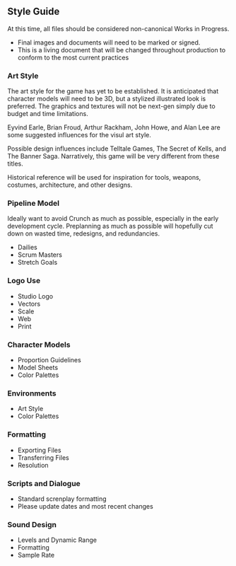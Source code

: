 ## Style Guide
At this time, all files should be considered non-canonical Works in Progress.  
- Final images and documents will need to be marked or signed.
- This is a living document that will be changed throughout production to conform to the most current practices

### Art Style
The art style for the game has yet to be established.  It is anticipated that character models will need to be 3D, but a stylized illustrated look is preferred.  The graphics and textures will not be next-gen simply due to budget and time limitations.

Eyvind Earle, Brian Froud, Arthur Rackham, John Howe, and Alan Lee are some suggested influences for the visul art style.

Possible design influences include Telltale Games, The Secret of Kells, and The Banner Saga.  Narratively, this game will be very different from these titles.  

Historical reference will be used for inspiration for tools, weapons, costumes, architecture, and other designs.

### Pipeline Model
Ideally want to avoid Crunch as much as possible, especially in the early development cycle.
Preplanning as much as possible will hopefully cut down on wasted time, redesigns, and redundancies.
- Dailies
- Scrum Masters
- Stretch Goals

### Logo Use
- Studio Logo
- Vectors
- Scale
- Web
- Print

### Character Models
- Proportion Guidelines
- Model Sheets
- Color Palettes

### Environments
- Art Style
- Color Palettes

### Formatting
- Exporting Files
- Transferring Files
- Resolution

### Scripts and Dialogue
- Standard screnplay formatting
- Please update dates and most recent changes

### Sound Design
- Levels and Dynamic Range
- Formatting
- Sample Rate
